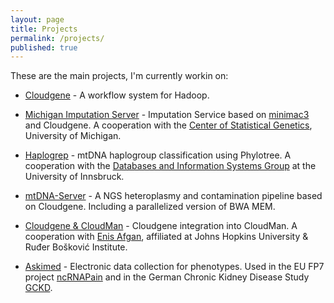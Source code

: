 ```yaml
---
layout: page
title: Projects
permalink: /projects/
published: true
---
```

These are the main projects, I'm currently workin on:
- [Cloudgene](http://cloudgene.uibk.ac.at) - A workflow system for Hadoop.

- [Michigan Imputation Server](https://imputationserver.sph.umich.edu/) - Imputation Service based on [minimac3](http://genome.sph.umich.edu/wiki/Minimac3) and Cloudgene. A cooperation with the [Center of Statistical Genetics](http://csg.sph.umich.edu/abecasis/), University of Michigan.

- [Haplogrep](http://haplogrep.uibk.ac.at) - mtDNA haplogroup classification using Phylotree. A cooperation with the [Databases and Information Systems Group](https://dbis-informatik.uibk.ac.at/) at the University of Innsbruck.

- [mtDNA-Server](http://mtdna-server.uibk.ac.at) - A NGS heteroplasmy and contamination pipeline based on Cloudgene. Including a parallelized version of BWA MEM.

- [Cloudgene & CloudMan](https://wiki.galaxyproject.org/CloudMan) - Cloudgene integration into CloudMan. A cooperation with [Enis Afgan](http://jamestaylor.org/people/enis/), affiliated at Johns Hopkins University & Ruđer Bošković Institute.

- [Askimed](http://www.askimed.com) - Electronic data collection for phenotypes. Used in the EU FP7 project [ncRNAPain](http://ec.europa.eu/research/health/medical-research/brain-research/projects/ncrnapain_en.html) and in the German Chronic Kidney Disease Study [GCKD](http://www.gckd.org).
